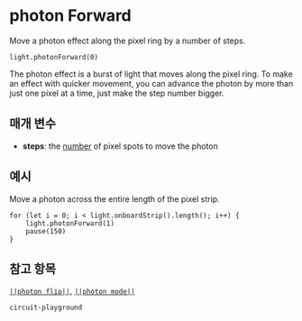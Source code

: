 # photon Forward

Move a photon effect along the pixel ring by a number of steps.

```sig
light.photonForward(0)
```

The photon effect is a burst of light that moves along the pixel ring. To make an effect with quicker movement, you can advance the photon by more than just one pixel at a time, just make the step number bigger.

## 매개 변수

* **steps**: the [number](/types/number) of pixel spots to move the photon

## 예시

Move a photon across the entire length of the pixel strip.

```blocks
for (let i = 0; i < light.onboardStrip().length(); i++) {
    light.photonForward(1)
    pause(150)
}
```

## 참고 항목

[`||photon flip||`](/reference/light//photon-flip), [`||photon mode||`](/reference/light/set-photon-mode)

```package
circuit-playground
```